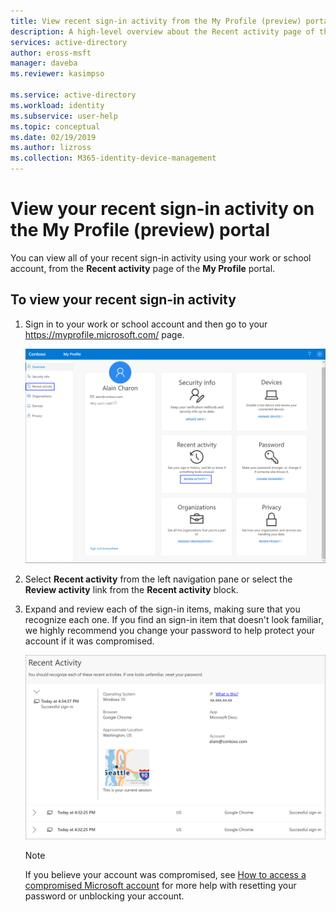 ```yaml
---
title: View recent sign-in activity from the My Profile (preview) portal - Azure Active Directory | Microsoft Docs
description: A high-level overview about the Recent activity page of the My Profile portal.
services: active-directory
author: eross-msft
manager: daveba
ms.reviewer: kasimpso

ms.service: active-directory
ms.workload: identity
ms.subservice: user-help
ms.topic: conceptual
ms.date: 02/19/2019
ms.author: lizross
ms.collection: M365-identity-device-management
---
```


# View your recent sign-in activity on the My Profile (preview) portal
You can view all of your recent sign-in activity using your work or school account, from the **Recent activity** page of the **My Profile** portal.

## To view your recent sign-in activity
1. Sign in to your work or school account and then go to your https://myprofile.microsoft.com/ page.

    ![My Profile page, showing highlighted Recent activity links](media/myprofile-portal/myprofile-portal-recent-activity-links.png)

2. Select **Recent activity** from the left navigation pane or select the **Review activity** link from the **Recent activity** block.

3. Expand and review each of the sign-in items, making sure that you recognize each one. If you find an sign-in item that doesn't look familiar, we highly recommend you change your password to help protect your account if it was compromised.

    ![Recent activity page with expanded sign-in details](media/myprofile-portal/myprofile-portal-recent-activity-page.png)

    >[!Note]
    >If you believe your account was compromised, see [How to access a compromised Microsoft account](https://support.microsoft.com/help/10494/microsoft-account-how-to-access-a-compromised-account) for more help with resetting your password or unblocking your account.



